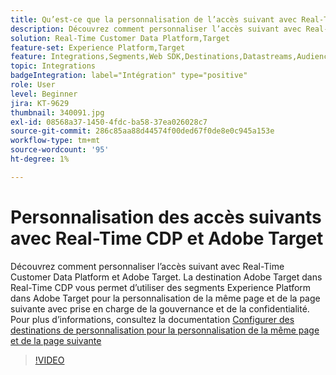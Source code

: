 ```yaml
---
title: Qu’est-ce que la personnalisation de l’accès suivant avec Real-Time CDP et Adobe Target ?
description: Découvrez comment personnaliser l’accès suivant avec Real-Time Customer Data Platform (CDP) et Adobe Target.
solution: Real-Time Customer Data Platform,Target
feature-set: Experience Platform,Target
feature: Integrations,Segments,Web SDK,Destinations,Datastreams,Audiences,Experience Targeting
topic: Integrations
badgeIntegration: label="Intégration" type="positive"
role: User
level: Beginner
jira: KT-9629
thumbnail: 340091.jpg
exl-id: 08568a37-1450-4fdc-ba58-37ea026028c7
source-git-commit: 286c85aa88d44574f00ded67f0de8e0c945a153e
workflow-type: tm+mt
source-wordcount: '95'
ht-degree: 1%

---
```


# Personnalisation des accès suivants avec Real-Time CDP et Adobe Target

Découvrez comment personnaliser l’accès suivant avec Real-Time Customer Data Platform et Adobe Target. La destination Adobe Target dans Real-Time CDP vous permet d’utiliser des segments Experience Platform dans Adobe Target pour la personnalisation de la même page et de la page suivante avec prise en charge de la gouvernance et de la confidentialité. Pour plus d’informations, consultez la documentation [ Configurer des destinations de personnalisation pour la personnalisation de la même page et de la page suivante ](https://experienceleague.adobe.com/docs/experience-platform/destinations/ui/activate/configure-personalization-destinations.html)

>[!VIDEO](https://video.tv.adobe.com/v/340091?learn=on&enablevpops)

